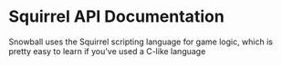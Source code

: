 # Squirrel API Documentation

Snowball uses the Squirrel scripting language for game logic,
which is pretty easy to learn if you've used a C-like language